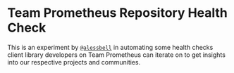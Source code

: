 # Team Prometheus Repository Health Check

This is an experiment by [`@alessbell`](https://github.com/alessbell) in automating some health checks client library developers on Team Prometheus can iterate on to get insights into our respective projects and communities.
